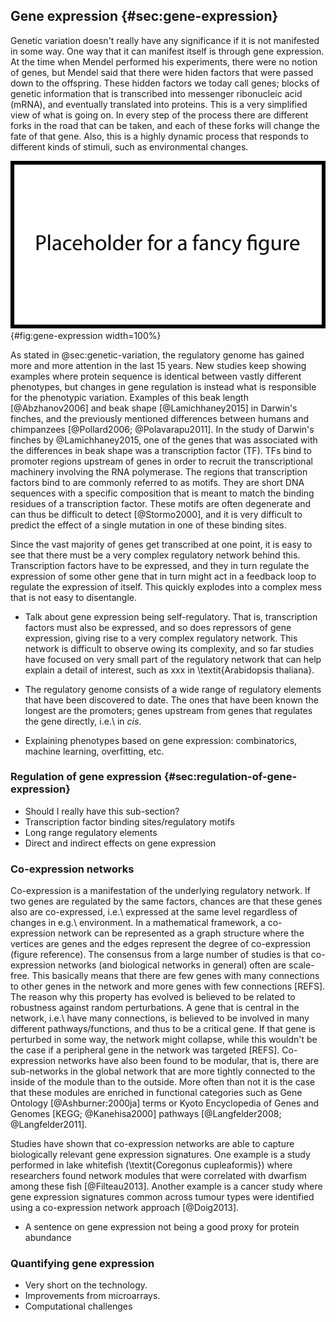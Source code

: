 ## Gene expression {#sec:gene-expression}

Genetic variation doesn't really have any significance if it is not manifested in some way. One way that it can manifest itself is through gene expression. At the time when Mendel performed his experiments, there were no notion of genes, but Mendel said that there were hiden factors that were passed down to the offspring. These hidden factors we today call genes; blocks of genetic information that is transcribed into messenger ribonucleic acid (mRNA), and eventually translated into proteins. This is a very simplified view of what is going on. In every step of the process there are different forks in the road that can be taken, and each of these forks will change the fate of that gene. Also, this is a highly dynamic process that responds to different kinds of stimuli, such as environmental changes.

![Figure zooming in on the gene expression part of [@fig:overview].](figures/placeholder.png){#fig:gene-expression width=100%}

As stated in @sec:genetic-variation, the regulatory genome has gained more and more attention in the last 15 years. New studies keep showing examples where protein sequence is identical between vastly different phenotypes, but changes in gene regulation is instead what is responsible for the phenotypic variation. Examples of this beak length [@Abzhanov2006] and beak shape [@Lamichhaney2015] in Darwin's finches, and the previously mentioned differences between humans and chimpanzees [@Pollard2006; @Polavarapu2011]. In the study of Darwin's finches by @Lamichhaney2015, one of the genes that was associated with the differences in beak shape was a transcription factor (TF). TFs bind to promoter regions upstream of genes in order to recruit the transcriptional machinery involving the RNA polymerase. The regions that transcription factors bind to are commonly referred to as motifs. They are short DNA sequences with a specific composition that is meant to match the binding residues of a transcription factor. These motifs are often degenerate and can thus be difficult to detect [@Stormo2000], and it is very difficult to predict the effect of a single mutation in one of these binding sites.

Since the vast majority of genes get transcribed at one point, it is easy to see that there must be a very complex regulatory network behind this. Transcription factors have to be expressed, and they in turn regulate the expression of some other gene that in turn might act in a feedback loop to regulate the expression of itself. This quickly explodes into a complex mess that is not easy to disentangle.

- Talk about gene expression being self-regulatory. That is, transcription factors must also be expressed, and so does repressors of gene expression, giving rise to a very complex regulatory network. This network is difficult to observe owing its complexity, and so far studies have focused on very small part of the regulatory network that can help explain a detail of interest, such as xxx in \textit{Arabidopsis thaliana}.

- The regulatory genome consists of a wide range of regulatory elements that have been discovered to date. The ones that have been known the longest are the promoters; genes upstream from genes that regulates the gene directly, i.e.\ in *cis*.

- Explaining phenotypes based on gene expression: combinatorics, machine learning, overfitting, etc.

### Regulation of gene expression {#sec:regulation-of-gene-expression}

- Should I really have this sub-section?
- Transcription factor binding sites/regulatory motifs
- Long range regulatory elements
- Direct and indirect effects on gene expression

### Co-expression networks

Co-expression is a manifestation of the underlying regulatory network. If two genes are regulated by the same factors, chances are that these genes also are co-expressed, i.e.\ expressed at the same level regardless of changes in e.g.\ environment. In a mathematical framework, a co-expression network can be represented as a graph structure where the vertices are genes and the edges represent the degree of co-expression (figure reference). The consensus from a large number of studies is that co-expression networks (and biological networks in general) often are scale-free. This basically means that there are few genes with many connections to other genes in the network and more genes with few connections [REFS]. The reason why this property has evolved is believed to be related to robustness against random perturbations. A gene that is central in the network, i.e.\ have many connections, is believed to be involved in many different pathways/functions, and thus to be a critical gene. If that gene is perturbed in some way, the network might collapse, while this wouldn't be the case if a peripheral gene in the network was targeted [REFS]. Co-expression networks have also been found to be modular, that is, there are sub-networks in the global network that are more tightly connected to the inside of the module than to the outside. More often than not it is the case that these modules are enriched in functional categories such as Gene Ontology [@Ashburner:2000ja] terms or Kyoto Encyclopedia of Genes and Genomes [KEGG; @Kanehisa2000] pathways [@Langfelder2008; @Langfelder2011].

Studies have shown that co-expression networks are able to capture biologically relevant gene expression signatures. One example is a study performed in lake whitefish (\textit{Coregonus cupleaformis}) where researchers found network modules that were correlated with dwarfism among these fish [@Filteau2013]. Another example is a cancer study where gene expression signatures common across tumour types were identified using a co-expression network approach [@Doig2013].

- A sentence on gene expression not being a good proxy for protein abundance

### Quantifying gene expression

- Very short on the technology.
- Improvements from microarrays.
- Computational challenges
